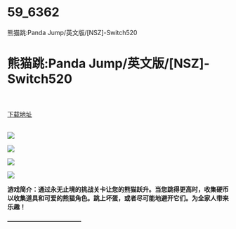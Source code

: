 # 59_6362
熊猫跳:Panda Jump/英文版/[NSZ]-Switch520
# 熊猫跳:Panda Jump/英文版/[NSZ]-Switch520
 <br/></br>
[下载地址](https://www.switch520.cc/article/6362 "下载地址")
<br/></br>

<p><span><strong><img src="https://www.switch520.cc/muke_img/upload_art_editor_20200927-1_cd13c54c4e73938ac9adb75a0f5bb13b.jpg"></strong></span></p>
<p><span><strong><img src="https://www.switch520.cc/muke_img/upload_art_editor_20200927-1_119e0ed3d172c397986003b903af6166.jpg"></strong></span></p>
<p><span><strong><img src="https://www.switch520.cc/muke_img/upload_art_editor_20200927-1_6752f4bc9997f9af97d0c88b6fef3cd5.jpg"></strong></span></p>
<p><span><strong><img src="https://www.switch520.cc/muke_img/upload_art_editor_20200927-1_aa7437ecde6149862e7e0772a69c8224.jpg"></strong></span></p>
<p></p>
<p><span><strong>游戏简介：通过永无止境的挑战关卡让您的熊猫跃升。当您跳得更高时，收集硬币以收集道具和可爱的熊猫角色。跳上坏蛋，或者尽可能地避开它们。为全家人带来乐趣！</strong></span></p>
<p><span><strong>————————————</strong></span></p>
